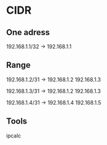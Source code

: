 # CIDR

## One adress
192.168.1.1/32
->
  192.168.1.1

## Range

192.168.1.2/31
->
  192.168.1.2
  192.168.1.3

192.168.1.3/31
->
  192.168.1.2
  192.168.1.3

192.168.1.4/31
->
  192.168.1.4
  192.168.1.5


## Tools

ipcalc <cidr>
